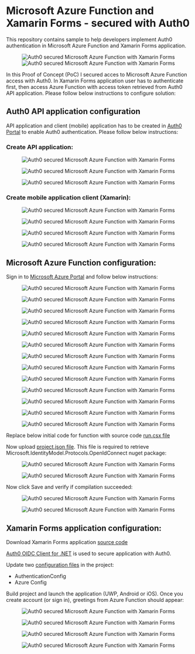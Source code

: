 
# Microsoft Azure Function and Xamarin Forms - secured with Auth0

This repository contains sample to help developers implement Auth0 authentication in Microsoft Azure Function and Xamarin Forms application.

<p align="center">
<img src="https://github.com/Daniel-Krzyczkowski/MicrosoftAzure/blob/master/Auth0AzureFunction/images/XF3.PNG" alt="Auth0 secured Microsoft Azure Function with Xamarin Forms"/>
<br/>
<img src="https://github.com/Daniel-Krzyczkowski/MicrosoftAzure/blob/master/Auth0AzureFunction/images/AF3.PNG" alt="Auth0 secured Microsoft Azure Function with Xamarin Forms"/>
</p>


In this Proof of Concept (PoC) I secured acces to Microsoft Azure Function access with Auth0. In Xamarin Forms application user has to authenticate first, then access Azure Function with access token retrieved from Auth0 API application.
Please follow below instructions to configure solution:

## Auth0 API application configuration

API application and client (mobile) application has to be created in [Auth0 Portal](https://auth0.com) to enable Auth0 authentication. Please follow below instructions:

### Create API application:

<p align="center">
<img src="https://github.com/Daniel-Krzyczkowski/MicrosoftAzure/blob/master/Auth0AzureFunction/images/Auth1.PNG" alt="Auth0 secured Microsoft Azure Function with Xamarin Forms"/>
</p>

<p align="center">
<img src="https://github.com/Daniel-Krzyczkowski/MicrosoftAzure/blob/master/Auth0AzureFunction/images/Auth2.PNG" alt="Auth0 secured Microsoft Azure Function with Xamarin Forms"/>
</p>

<p align="center">
<img src="https://github.com/Daniel-Krzyczkowski/MicrosoftAzure/blob/master/Auth0AzureFunction/images/Auth3.PNG" alt="Auth0 secured Microsoft Azure Function with Xamarin Forms"/>
</p>

### Create mobile application client (Xamarin):

<p align="center">
<img src="https://github.com/Daniel-Krzyczkowski/MicrosoftAzure/blob/master/Auth0AzureFunction/images/Auth4.PNG" alt="Auth0 secured Microsoft Azure Function with Xamarin Forms"/>
</p>

<p align="center">
<img src="https://github.com/Daniel-Krzyczkowski/MicrosoftAzure/blob/master/Auth0AzureFunction/images/Auth5.PNG" alt="Auth0 secured Microsoft Azure Function with Xamarin Forms"/>
</p>

<p align="center">
<img src="https://github.com/Daniel-Krzyczkowski/MicrosoftAzure/blob/master/Auth0AzureFunction/images/Auth6.PNG" alt="Auth0 secured Microsoft Azure Function with Xamarin Forms"/>
</p>

<p align="center">
<img src="https://github.com/Daniel-Krzyczkowski/MicrosoftAzure/blob/master/Auth0AzureFunction/images/Auth7.PNG" alt="Auth0 secured Microsoft Azure Function with Xamarin Forms"/>
</p>




## Microsoft Azure Function configuration:

Sign in to [Microsoft Azure Portal](https://portal.azure.com) and follow below instructions:


<p align="center">
<img src="https://github.com/Daniel-Krzyczkowski/MicrosoftAzure/blob/master/Auth0AzureFunction/images/AF1.PNG" alt="Auth0 secured Microsoft Azure Function with Xamarin Forms"/>
</p>

<p align="center">
<img src="https://github.com/Daniel-Krzyczkowski/MicrosoftAzure/blob/master/Auth0AzureFunction/images/AF2.PNG" alt="Auth0 secured Microsoft Azure Function with Xamarin Forms"/>
</p>

<p align="center">
<img src="https://github.com/Daniel-Krzyczkowski/MicrosoftAzure/blob/master/Auth0AzureFunction/images/AF3.PNG" alt="Auth0 secured Microsoft Azure Function with Xamarin Forms"/>
</p>

<p align="center">
<img src="https://github.com/Daniel-Krzyczkowski/MicrosoftAzure/blob/master/Auth0AzureFunction/images/AF3.PNG" alt="Auth0 secured Microsoft Azure Function with Xamarin Forms"/>
</p>

<p align="center">
<img src="https://github.com/Daniel-Krzyczkowski/MicrosoftAzure/blob/master/Auth0AzureFunction/images/AF4.PNG" alt="Auth0 secured Microsoft Azure Function with Xamarin Forms"/>
</p>

<p align="center">
<img src="https://github.com/Daniel-Krzyczkowski/MicrosoftAzure/blob/master/Auth0AzureFunction/images/AF5.PNG" alt="Auth0 secured Microsoft Azure Function with Xamarin Forms"/>
</p>


<p align="center">
<img src="https://github.com/Daniel-Krzyczkowski/MicrosoftAzure/blob/master/Auth0AzureFunction/images/AF6.PNG" alt="Auth0 secured Microsoft Azure Function with Xamarin Forms"/>
</p>


<p align="center">
<img src="https://github.com/Daniel-Krzyczkowski/MicrosoftAzure/blob/master/Auth0AzureFunction/images/AF7.PNG" alt="Auth0 secured Microsoft Azure Function with Xamarin Forms"/>
</p>

<p align="center">
<img src="https://github.com/Daniel-Krzyczkowski/MicrosoftAzure/blob/master/Auth0AzureFunction/images/AF8.PNG" alt="Auth0 secured Microsoft Azure Function with Xamarin Forms"/>
</p>

<p align="center">
<img src="https://github.com/Daniel-Krzyczkowski/MicrosoftAzure/blob/master/Auth0AzureFunction/images/AF9.PNG" alt="Auth0 secured Microsoft Azure Function with Xamarin Forms"/>
</p>

<p align="center">
<img src="https://github.com/Daniel-Krzyczkowski/MicrosoftAzure/blob/master/Auth0AzureFunction/images/AF10.PNG" alt="Auth0 secured Microsoft Azure Function with Xamarin Forms"/>
</p>


<p align="center">
<img src="https://github.com/Daniel-Krzyczkowski/MicrosoftAzure/blob/master/Auth0AzureFunction/images/AF11.PNG" alt="Auth0 secured Microsoft Azure Function with Xamarin Forms"/>
</p>

<p align="center">
<img src="https://github.com/Daniel-Krzyczkowski/MicrosoftAzure/blob/master/Auth0AzureFunction/images/AF12.PNG" alt="Auth0 secured Microsoft Azure Function with Xamarin Forms"/>
</p>


Replace below initial code for function with source code [run.csx file](https://github.com/Daniel-Krzyczkowski/MicrosoftAzure/blob/master/Auth0AzureFunction/run.csx)

Now upload [project.json file](https://github.com/Daniel-Krzyczkowski/MicrosoftAzure/blob/master/Auth0AzureFunction/project.json). This file is required to retrieve Microsoft.IdentityModel.Protocols.OpenIdConnect nuget package:

<p align="center">
<img src="https://github.com/Daniel-Krzyczkowski/MicrosoftAzure/blob/master/Auth0AzureFunction/images/AF13.PNG" alt="Auth0 secured Microsoft Azure Function with Xamarin Forms"/>
</p>

<p align="center">
<img src="https://github.com/Daniel-Krzyczkowski/MicrosoftAzure/blob/master/Auth0AzureFunction/images/AF14.PNG" alt="Auth0 secured Microsoft Azure Function with Xamarin Forms"/>
</p>

Now click Save and verify if compilation succeeded:

<p align="center">
<img src="https://github.com/Daniel-Krzyczkowski/MicrosoftAzure/blob/master/Auth0AzureFunction/images/AF15.PNG" alt="Auth0 secured Microsoft Azure Function with Xamarin Forms"/>
</p>

<p align="center">
<img src="https://github.com/Daniel-Krzyczkowski/MicrosoftAzure/blob/master/Auth0AzureFunction/images/AF16.PNG" alt="Auth0 secured Microsoft Azure Function with Xamarin Forms"/>
</p>



## Xamarin Forms application configuration:

Download Xamarin Forms application [source code](https://github.com/Daniel-Krzyczkowski/Xamarin/tree/master/XamarinForms/Auth0XamarinForms)

[Auth0 OIDC Client for .NET](https://github.com/auth0/auth0-oidc-client-net) is used to secure application with Auth0.

Update two [configuration files](https://github.com/Daniel-Krzyczkowski/Xamarin/tree/master/XamarinForms/Auth0XamarinForms/Auth0XamarinForms/Auth0XamarinForms/Config)
in the project:

* AuthenticationConfig
* Azure Config

Build project and launch the application (UWP, Android or iOS). Once you create account (or sign in), greetings from Azure Function should appear:


<p align="center">
<img src="https://github.com/Daniel-Krzyczkowski/MicrosoftAzure/blob/master/Auth0AzureFunction/images/XF1.png" alt="Auth0 secured Microsoft Azure Function with Xamarin Forms"/>
</p>

<p align="center">
<img src="https://github.com/Daniel-Krzyczkowski/MicrosoftAzure/blob/master/Auth0AzureFunction/images/XF2.png" alt="Auth0 secured Microsoft Azure Function with Xamarin Forms"/>
</p>

<p align="center">
<img src="https://github.com/Daniel-Krzyczkowski/MicrosoftAzure/blob/master/Auth0AzureFunction/images/XF3.png" alt="Auth0 secured Microsoft Azure Function with Xamarin Forms"/>
</p>

<p align="center">
<img src="https://github.com/Daniel-Krzyczkowski/MicrosoftAzure/blob/master/Auth0AzureFunction/images/XF4.png" alt="Auth0 secured Microsoft Azure Function with Xamarin Forms"/>
</p>




